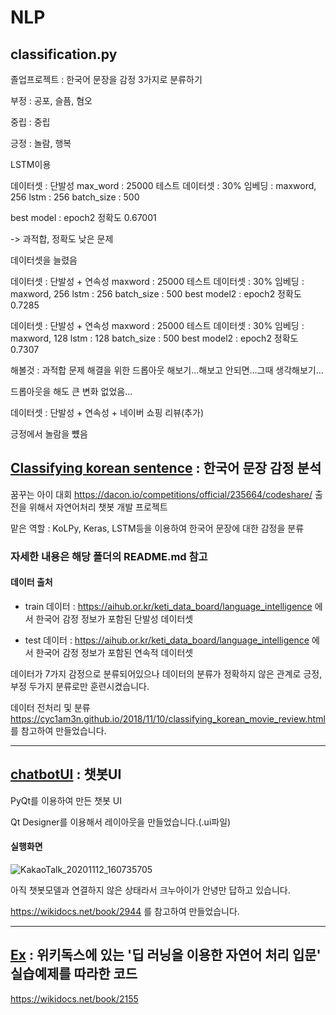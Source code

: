 # NLP

## classification.py

졸업프로젝트 : 한국어 문장을 감정 3가지로 분류하기


부정 : 공포, 슬픔, 혐오

중립 : 중립

긍정 : 놀람, 행복


LSTM이용

데이터셋 : 단발성
max_word : 25000
테스트 데이터셋 : 30%
임베딩 : maxword, 256
lstm : 256
batch_size : 500

best model : epoch2 정확도 0.67001

 -> 과적합, 정확도 낮은 문제
 

데이터셋을 늘렸음


데이터셋 : 단발성 + 연속성
maxword : 25000
테스트 데이터셋 : 30%
임베딩 : maxword, 256
lstm : 256
batch_size : 500
best model2 : epoch2 정확도 0.7285


데이터셋 : 단발성 + 연속성
maxword : 25000
테스트 데이터셋 : 30%
임베딩 : maxword, 128
lstm : 128
batch_size : 500
best model2 : epoch2 정확도 0.7307


해볼것 : 과적합 문제 해결을 위한 드롭아웃 해보기...해보고 안되면...그때 생각해보기...

드롭아웃을 해도 큰 변화 없었음...

데이터셋 : 단발성 + 연속성 + 네이버 쇼핑 리뷰(추가)

긍정에서 놀람을 뻈음



## [Classifying korean sentence](https://github.com/GwonHJ/NLP/tree/master/Classifying%20korean%20sentence) : 한국어 문장 감정 분석


꿈꾸는 아이 대회 https://dacon.io/competitions/official/235664/codeshare/ 출전을 위해서 자연어처리 챗봇 개발 프로젝트

맡은 역할 : KoLPy, Keras, LSTM등을 이용하여 한국어 문장에 대한 감정을 분류

### 자세한 내용은 해당 폴더의 README.md 참고

#### 데이터 출처

  - train 데이터 : https://aihub.or.kr/keti_data_board/language_intelligence 에서 한국어 감정 정보가 포함된 단발성 데이터셋

  - test 데이터 : https://aihub.or.kr/keti_data_board/language_intelligence 에서 한국어 감정 정보가 포함된 연속적 데이터셋 
  
  
 데이터가 7가지 감정으로 분류되어있으나 데이터의 분류가 정확하지 않은 관계로 긍정, 부정 두가지 분류로만 훈련시켰습니다.
 
데이터 전처리 및 분류
https://cyc1am3n.github.io/2018/11/10/classifying_korean_movie_review.html
를 참고하여 만들었습니다.


------------------------------------------------------------------------------------

## [chatbotUI](https://github.com/GwonHJ/NLP/tree/master/chatboyUI) : 챗봇UI

PyQt를 이용하여 만든 챗봇 UI

Qt Designer를 이용해서 레이아웃을 만들었습니다.(.ui파일)

#### 실행화면

![KakaoTalk_20201112_160735705](https://user-images.githubusercontent.com/45057466/98907315-fa54f980-2501-11eb-9d0a-6c5313c5b3a3.png)

아직 챗봇모델과 연결하지 않은 상태라서 크누아이가 안녕만 답하고 있습니다.

https://wikidocs.net/book/2944
를 참고하여 만들었습니다.

-------------------------------------------------------------------------------------


## [Ex](https://github.com/GwonHJ/NLP/tree/master/Ex) : 위키독스에 있는 '딥 러닝을 이용한 자연어 처리 입문' 실습예제를 따라한 코드

https://wikidocs.net/book/2155
